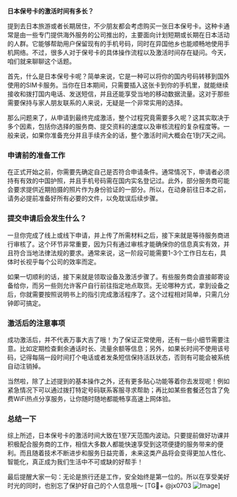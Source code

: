 **日本保号卡的激活时间有多长？**

提到去日本旅游或者长期居住，不少朋友都会考虑购买一张日本保号卡。这种卡通常是由一些专门提供海外服务的公司推出的，主要面向计划短期或长期在日本活动的人群。它能够帮助用户保留现有的手机号码，同时在异国他乡也能顺畅地使用手机网络。不过，很多人对于保号卡的具体操作流程以及激活时间存在疑问。今天，咱们就来聊聊这个话题。

首先，什么是日本保号卡呢？简单来说，它是一种可以将你的国内号码转移到国外使用的SIM卡服务。当你在日本期间，只需要插入这张卡到你的手机里，就能继续接收和拨打国内电话、发送短信，并且还能享受当地的移动数据流量。这对于那些需要保持与家人朋友联系的人来说，无疑是一个非常实用的选择。

那么问题来了，从申请到最终完成激活，整个过程究竟需要多久呢？这其实取决于多个因素，包括你选择的服务商、提交资料的速度以及审核流程的复杂程度等。一般来说，如果你准备充分并且手续齐全的话，整个激活时间大概会在1到7天之间。

### **申请前的准备工作**
在正式开始之前，你需要先确定自己是否符合申请条件。通常情况下，申请者必须持有有效的中国护照，并且手机号码需在国内实名登记过。此外，部分服务商可能会要求提供近期拍摄的照片作为身份验证的一部分。所以，在动身前往日本之前，请务必提前准备好所有必要的文件，以免耽误后续步骤。

### **提交申请后会发生什么？**
一旦你完成了线上或线下申请，并上传了所需材料之后，接下来就是等待服务商进行审核了。这个环节非常重要，因为只有通过审核才能确保你的信息真实有效，并且符合当地法律法规的要求。通常来说，这一阶段可能需要1-3个工作日左右，具体时长视乎每个公司的效率而定。

如果一切顺利的话，接下来就是领取设备及激活步骤了。有些服务商会直接邮寄设备给你，而另一些则允许客户自行前往指定地点取货。无论哪种方式，拿到设备之后，你就需要按照说明书上的指引完成激活程序了。这个过程相对简单，只需几分钟即可搞定。

### **激活后的注意事项**
成功激活后，并不代表万事大吉了哦！为了保证正常使用，还有一些小细节需要注意。比如定期检查剩余通话时长、流量余额等信息；另外，如果长时间不使用该号码，记得每隔一段时间打个电话或者发条短信保持活跃状态，否则有可能会被系统自动注销掉。

当然啦，除了上述提到的基本操作之外，还有更多贴心功能等着你去发现呢！例如紧急情况下可以通过拨打特定号码联系客服寻求帮助；再比如某些套餐还包含了免费WiFi热点分享服务，让你随时随地都能畅享高速上网体验。

### **总结一下**
综上所述，日本保号卡的激活时间大致在1至7天范围内波动。只要提前做好功课并积极配合服务商的工作，相信大多数人都能快速享受到这项便捷的服务带来的便利。而且随着技术不断进步和服务日益完善，未来这类产品将会变得更加人性化、智能化，真正成为我们生活中不可或缺的好帮手！

最后提醒大家一句：无论是旅行还是工作，安全始终是第一位的。所以在享受美好时光的同时，也别忘了保护好自己的个人信息哦～ [TG💪+ @jx0703 ![Image](https://github.com/user-attachments/assets/dbca1d08-cadb-493c-b0ec-ad6f7a83f270)]